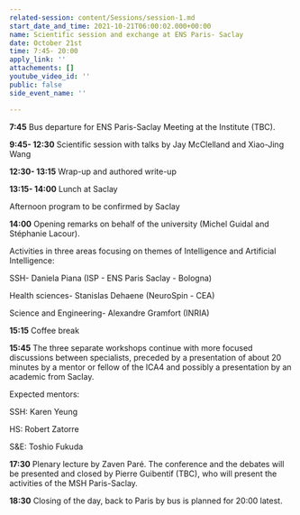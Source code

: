 ```yaml
---
related-session: content/Sessions/session-1.md
start_date_and_time: 2021-10-21T06:00:02.000+00:00
name: Scientific session and exchange at ENS Paris- Saclay
date: October 21st
time: 7:45- 20:00
apply_link: ''
attachements: []
youtube_video_id: ''
public: false
side_event_name: ''

---
```

**7:45** Bus departure for ENS Paris-Saclay Meeting at the Institute (TBC).

**9:45- 12:30** Scientific session with talks by Jay McClelland and Xiao-Jing Wang

**12:30- 13:15** Wrap-up and authored write-up

**13:15- 14:00** Lunch at Saclay

Afternoon program to be confirmed by Saclay

**14:00** Opening remarks on behalf of the university (Michel Guidal and Stéphanie Lacour).

Activities in three areas focusing on themes of Intelligence and Artificial Intelligence:

SSH- Daniela Piana (ISP - ENS Paris Saclay - Bologna)

Health sciences- Stanislas Dehaene (NeuroSpin - CEA)

Science and Engineering- Alexandre Gramfort (INRIA)

**15:15** Coffee break

**15:45** The three separate workshops continue with more focused discussions between specialists, preceded by a presentation of about 20 minutes by a mentor or fellow of the ICA4 and possibly a presentation by an academic from Saclay.

Expected mentors:

SSH: Karen Yeung

HS: Robert Zatorre

S&E: Toshio Fukuda

**17:30** Plenary lecture by Zaven Paré. The conference and the debates will be presented and closed by Pierre Guibentif (TBC), who will present the activities of the MSH Paris-Saclay.

**18:30** Closing of the day, back to Paris by bus is planned for 20:00 latest.